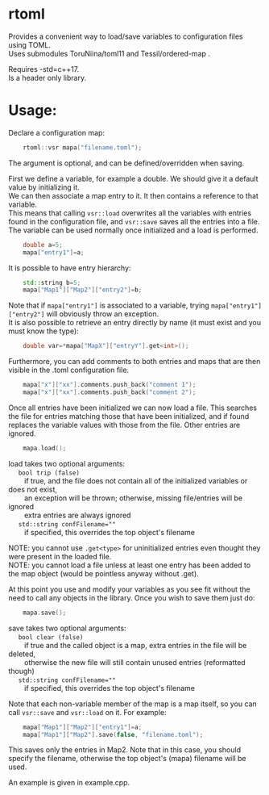 # rtoml 

Provides a convenient way to load/save variables to configuration files using TOML.  
Uses submodules ToruNiina/toml11 and Tessil/ordered-map .

Requires -std=c++17.  
Is a header only library.  

# Usage:

Declare a configuration map:  
~~~cpp
    rtoml::vsr mapa("filename.toml");
~~~
The argument is optional, and can be defined/overridden when saving.

First we define a variable, for example a double. We should give it a default value by initializing it.  
We can then associate a map entry to it. It then contains a reference to that variable.  
This means that calling `vsr::load` overwrites all the variables with entries found in the configuration file, and `vsr::save` saves all the entries into a file.  
The variable can be used normally once initialized and a load is performed.
~~~cpp
    double a=5;
    mapa["entry1"]=a;
~~~
It is possible to have entry hierarchy:
~~~cpp
    std::string b=5;
    mapa["Map1"]["Map2"]["entry2"]=b;
~~~
Note that if `mapa["entry1"]` is associated to a variable, trying `mapa["entry1"]["entry2"]` will obviously throw an exception.  
It is also possible to retrieve an entry directly by name (it must exist and you must know the type):
~~~cpp
    double var=*mapa["MapX"]["entryY"].get<int>();
~~~
Furthermore, you can add comments to both entries and maps that are then visible in the .toml configuration file.
~~~cpp
    mapa["x"]["xx"].comments.push_back("comment 1");
    mapa["x"]["xx"].comments.push_back("comment 2");
~~~

Once all entries have been initialized we can now load a file. This searches the file for entries matching those that have been initialized, and if found replaces the variable values with those from the file. Other entries are ignored.
~~~cpp
    mapa.load();
~~~
load takes two optional arguments:  
&nbsp;&nbsp;&nbsp;&nbsp; `bool trip (false)`  
&nbsp;&nbsp;&nbsp;&nbsp;&nbsp;&nbsp;&nbsp;&nbsp;if true, and the file does not contain all of the initialized variables or does not exist,  
&nbsp;&nbsp;&nbsp;&nbsp;&nbsp;&nbsp;&nbsp;&nbsp;an exception will be thrown; otherwise, missing file/entries will be ignored  
&nbsp;&nbsp;&nbsp;&nbsp;&nbsp;&nbsp;&nbsp;&nbsp;extra entries are always ignored  
&nbsp;&nbsp;&nbsp;&nbsp; `std::string confFilename=""`  
&nbsp;&nbsp;&nbsp;&nbsp;&nbsp;&nbsp;&nbsp;&nbsp;if specified, this overrides the top object's filename  

NOTE: you cannot use `.get<type>` for uninitialized entries even thought they were present in the loaded file.  
NOTE: you cannot load a file unless at least one entry has been added to the map object (would be pointless anyway without .get).

At this point you use and modify your variables as you see fit without the need to call any objects in the library.
Once you wish to save them just do:
~~~cpp
    mapa.save();
~~~
save takes two optional arguments:  
&nbsp;&nbsp;&nbsp;&nbsp; `bool clear (false)`  
&nbsp;&nbsp;&nbsp;&nbsp;&nbsp;&nbsp;&nbsp;&nbsp;if true and the called object is a map, extra entries in the file will be deleted,  
&nbsp;&nbsp;&nbsp;&nbsp;&nbsp;&nbsp;&nbsp;&nbsp;otherwise the new file will still contain unused entries (reformatted though)  
&nbsp;&nbsp;&nbsp;&nbsp; `std::string confFilename=""`  
&nbsp;&nbsp;&nbsp;&nbsp;&nbsp;&nbsp;&nbsp;&nbsp;if specified, this overrides the top object's filename  

Note that each non-variable member of the map is a map itself, so you can call `vsr::save` and `vsr::load` on it. For example:
~~~cpp
    mapa["Map1"]["Map2"]["entry1"]=a;
    mapa["Map1"]["Map2"].save(false, "filename.toml");
~~~
This saves only the entries in Map2. Note that in this case, you should specify the filename, otherwise the top object's (mapa) filename will be used.


An example is given in example.cpp.  

